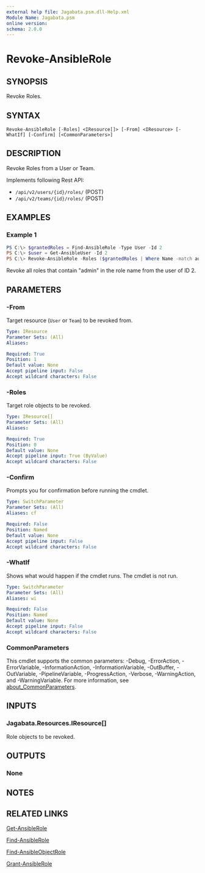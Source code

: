 ```yaml
---
external help file: Jagabata.psm.dll-Help.xml
Module Name: Jagabata.psm
online version:
schema: 2.0.0
---
```


# Revoke-AnsibleRole

## SYNOPSIS
Revoke Roles.

## SYNTAX

```
Revoke-AnsibleRole [-Roles] <IResource[]> [-From] <IResource> [-WhatIf] [-Confirm] [<CommonParameters>]
```

## DESCRIPTION
Revoke Roles from a User or Team.

Implements following Rest API:  
- `/api/v2/users/{id}/roles/` (POST)  
- `/api/v2/teams/{id}/roles/` (POST)

## EXAMPLES

### Example 1
```powershell
PS C:\> $grantedRoles = Find-AnsibleRole -Type User -Id 2
PS C:\> $user = Get-AnsibleUser -Id 2
PS C:\> Revoke-AnsibleRole -Roles ($grantedRoles | Where Name -match admin) -From $user
```

Revoke all roles that contain "admin" in the role name from the user of ID 2.

## PARAMETERS

### -From
Target resource (`User` or `Team`) to be revoked from.

```yaml
Type: IResource
Parameter Sets: (All)
Aliases:

Required: True
Position: 1
Default value: None
Accept pipeline input: False
Accept wildcard characters: False
```

### -Roles
Target role objects to be revoked.

```yaml
Type: IResource[]
Parameter Sets: (All)
Aliases:

Required: True
Position: 0
Default value: None
Accept pipeline input: True (ByValue)
Accept wildcard characters: False
```

### -Confirm
Prompts you for confirmation before running the cmdlet.

```yaml
Type: SwitchParameter
Parameter Sets: (All)
Aliases: cf

Required: False
Position: Named
Default value: None
Accept pipeline input: False
Accept wildcard characters: False
```

### -WhatIf
Shows what would happen if the cmdlet runs.
The cmdlet is not run.

```yaml
Type: SwitchParameter
Parameter Sets: (All)
Aliases: wi

Required: False
Position: Named
Default value: None
Accept pipeline input: False
Accept wildcard characters: False
```

### CommonParameters
This cmdlet supports the common parameters: -Debug, -ErrorAction, -ErrorVariable, -InformationAction, -InformationVariable, -OutBuffer, -OutVariable, -PipelineVariable, -ProgressAction, -Verbose, -WarningAction, and -WarningVariable. For more information, see [about_CommonParameters](http://go.microsoft.com/fwlink/?LinkID=113216).

## INPUTS

### Jagabata.Resources.IResource[]
Role objects to be revoked.

## OUTPUTS

### None
## NOTES

## RELATED LINKS

[Get-AnsibleRole](Get-AnsibleRole.md)

[Find-AnsibleRole](Find-AnsibleRole.md)

[Find-AnsibleObjectRole](Find-AnsibleObjectRole.md)

[Grant-AnsibleRole](Grant-AnsibleRoke.md)
